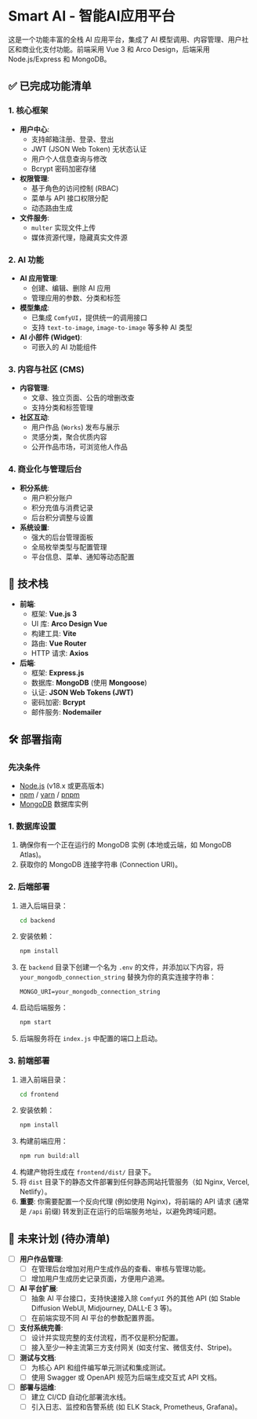 # Smart AI - 智能AI应用平台

这是一个功能丰富的全栈 AI 应用平台，集成了 AI 模型调用、内容管理、用户社区和商业化支付功能。前端采用 Vue 3 和 Arco Design，后端采用 Node.js/Express 和 MongoDB。

## ✅ 已完成功能清单

### 1. 核心框架
- **用户中心**:
  - 支持邮箱注册、登录、登出
  - JWT (JSON Web Token) 无状态认证
  - 用户个人信息查询与修改
  - Bcrypt 密码加密存储
- **权限管理**:
  - 基于角色的访问控制 (RBAC)
  - 菜单与 API 接口权限分配
  - 动态路由生成
- **文件服务**:
  - `multer` 实现文件上传
  - 媒体资源代理，隐藏真实文件源

### 2. AI 功能
- **AI 应用管理**:
  - 创建、编辑、删除 AI 应用
  - 管理应用的参数、分类和标签
- **模型集成**:
  - 已集成 `ComfyUI`，提供统一的调用接口
  - 支持 `text-to-image`, `image-to-image` 等多种 AI 类型
- **AI 小部件 (Widget)**:
  - 可嵌入的 AI 功能组件

### 3. 内容与社区 (CMS)
- **内容管理**:
  - 文章、独立页面、公告的增删改查
  - 支持分类和标签管理
- **社区互动**:
  - 用户作品 (`Works`) 发布与展示
  - 灵感分类，聚合优质内容
  - 公开作品市场，可浏览他人作品

### 4. 商业化与管理后台
- **积分系统**:
  - 用户积分账户
  - 积分充值与消费记录
  - 后台积分调整与设置
- **系统设置**:
  - 强大的后台管理面板
  - 全局枚举类型与配置管理
  - 平台信息、菜单、通知等动态配置

## 🚀 技术栈

- **前端**:
  - 框架: **Vue.js 3**
  - UI 库: **Arco Design Vue**
  - 构建工具: **Vite**
  - 路由: **Vue Router**
  - HTTP 请求: **Axios**
- **后端**:
  - 框架: **Express.js**
  - 数据库: **MongoDB** (使用 **Mongoose**)
  - 认证: **JSON Web Tokens (JWT)**
  - 密码加密: **Bcrypt**
  - 邮件服务: **Nodemailer**

## 🛠️ 部署指南

### 先决条件

- [Node.js](https://nodejs.org/) (v18.x 或更高版本)
- [npm](https://www.npmjs.com/) / [yarn](https://yarnpkg.com/) / [pnpm](https://pnpm.io/)
- [MongoDB](https://www.mongodb.com/) 数据库实例

### 1. 数据库设置

1.  确保你有一个正在运行的 MongoDB 实例 (本地或云端，如 MongoDB Atlas)。
2.  获取你的 MongoDB 连接字符串 (Connection URI)。

### 2. 后端部署

1.  进入后端目录：
    ```bash
    cd backend
    ```
2.  安装依赖：
    ```bash
    npm install
    ```
3.  在 `backend` 目录下创建一个名为 `.env` 的文件，并添加以下内容，将 `your_mongodb_connection_string` 替换为你的真实连接字符串：
    ```env
    MONGO_URI=your_mongodb_connection_string
    ```
4.  启动后端服务：
    ```bash
    npm start
    ```
5.  后端服务将在 `index.js` 中配置的端口上启动。

### 3. 前端部署

1.  进入前端目录：
    ```bash
    cd frontend
    ```
2.  安装依赖：
    ```bash
    npm install
    ```
3.  构建前端应用：
    ```bash
    npm run build:all
    ```
4.  构建产物将生成在 `frontend/dist/` 目录下。
5.  将 `dist` 目录下的静态文件部署到任何静态网站托管服务（如 Nginx, Vercel, Netlify）。
6.  **重要**: 你需要配置一个反向代理 (例如使用 Nginx)，将前端的 API 请求 (通常是 `/api` 前缀) 转发到正在运行的后端服务地址，以避免跨域问题。

## 📝 未来计划 (待办清单)

- [ ] **用户作品管理**:
    - [ ] 在管理后台增加对用户生成作品的查看、审核与管理功能。
    - [ ] 增加用户生成历史记录页面，方便用户追溯。
- [ ] **AI 平台扩展**:
    - [ ] 抽象 AI 平台接口，支持快速接入除 `ComfyUI` 外的其他 API (如 Stable Diffusion WebUI, Midjourney, DALL-E 3 等)。
    - [ ] 在前端实现不同 AI 平台的参数配置界面。
- [ ] **支付系统完善**:
    - [ ] 设计并实现完整的支付流程，而不仅是积分配置。
    - [ ] 接入至少一种主流第三方支付网关 (如支付宝、微信支付、Stripe)。
- [ ] **测试与文档**:
    - [ ] 为核心 API 和组件编写单元测试和集成测试。
    - [ ] 使用 Swagger 或 OpenAPI 规范为后端生成交互式 API 文档。
- [ ] **部署与运维**:
    - [ ] 建立 CI/CD 自动化部署流水线。
    - [ ] 引入日志、监控和告警系统 (如 ELK Stack, Prometheus, Grafana)。 
